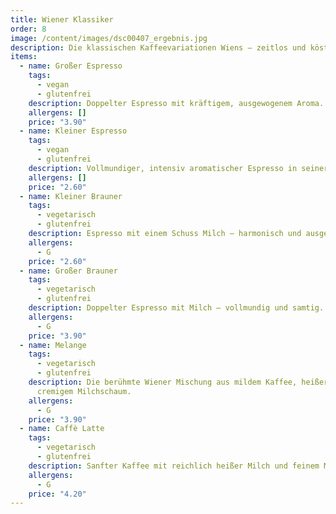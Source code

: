 ```yaml
---
title: Wiener Klassiker
order: 8
image: /content/images/dsc00407_ergebnis.jpg
description: Die klassischen Kaffeevariationen Wiens – zeitlos und köstlich.
items:
  - name: Großer Espresso
    tags:
      - vegan
      - glutenfrei
    description: Doppelter Espresso mit kräftigem, ausgewogenem Aroma.
    allergens: []
    price: "3.90"
  - name: Kleiner Espresso
    tags:
      - vegan
      - glutenfrei
    description: Vollmundiger, intensiv aromatischer Espresso in seiner reinsten Form.
    allergens: []
    price: "2.60"
  - name: Kleiner Brauner
    tags:
      - vegetarisch
      - glutenfrei
    description: Espresso mit einem Schuss Milch – harmonisch und ausgewogen.
    allergens:
      - G
    price: "2.60"
  - name: Großer Brauner
    tags:
      - vegetarisch
      - glutenfrei
    description: Doppelter Espresso mit Milch – vollmundig und samtig.
    allergens:
      - G
    price: "3.90"
  - name: Melange
    tags:
      - vegetarisch
      - glutenfrei
    description: Die berühmte Wiener Mischung aus mildem Kaffee, heißer Milch und
      cremigem Milchschaum.
    allergens:
      - G
    price: "3.90"
  - name: Caffè Latte
    tags:
      - vegetarisch
      - glutenfrei
    description: Sanfter Kaffee mit reichlich heißer Milch und feinem Milchschaum.
    allergens:
      - G
    price: "4.20"
---
```

